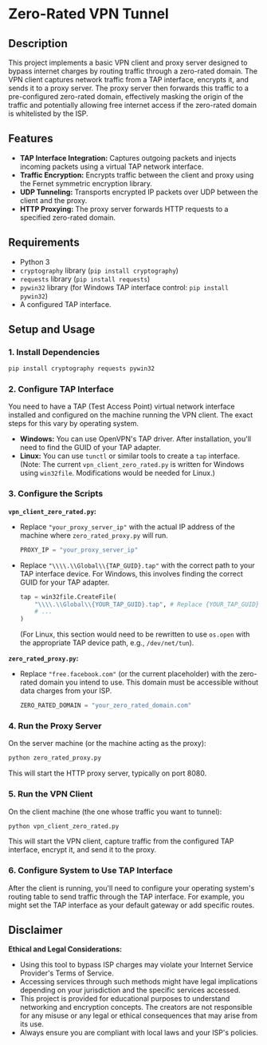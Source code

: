 # Zero-Rated VPN Tunnel

## Description

This project implements a basic VPN client and proxy server designed to bypass internet charges by routing traffic through a zero-rated domain. The VPN client captures network traffic from a TAP interface, encrypts it, and sends it to a proxy server. The proxy server then forwards this traffic to a pre-configured zero-rated domain, effectively masking the origin of the traffic and potentially allowing free internet access if the zero-rated domain is whitelisted by the ISP.

## Features

-   **TAP Interface Integration:** Captures outgoing packets and injects incoming packets using a virtual TAP network interface.
-   **Traffic Encryption:** Encrypts traffic between the client and proxy using the Fernet symmetric encryption library.
-   **UDP Tunneling:** Transports encrypted IP packets over UDP between the client and the proxy.
-   **HTTP Proxying:** The proxy server forwards HTTP requests to a specified zero-rated domain.

## Requirements

-   Python 3
-   `cryptography` library (`pip install cryptography`)
-   `requests` library (`pip install requests`)
-   `pywin32` library (for Windows TAP interface control: `pip install pywin32`)
-   A configured TAP interface.

## Setup and Usage

### 1. Install Dependencies

```bash
pip install cryptography requests pywin32
```

### 2. Configure TAP Interface

You need to have a TAP (Test Access Point) virtual network interface installed and configured on the machine running the VPN client. The exact steps for this vary by operating system.

-   **Windows:** You can use OpenVPN's TAP driver. After installation, you'll need to find the GUID of your TAP adapter.
-   **Linux:** You can use `tunctl` or similar tools to create a `tap` interface. (Note: The current `vpn_client_zero_rated.py` is written for Windows using `win32file`. Modifications would be needed for Linux.)

### 3. Configure the Scripts

**`vpn_client_zero_rated.py`:**

-   Replace `"your_proxy_server_ip"` with the actual IP address of the machine where `zero_rated_proxy.py` will run.
    ```python
    PROXY_IP = "your_proxy_server_ip"
    ```
-   Replace `"\\\\.\\Global\\{TAP_GUID}.tap"` with the correct path to your TAP interface device. For Windows, this involves finding the correct GUID for your TAP adapter.
    ```python
    tap = win32file.CreateFile(
        "\\\\.\\Global\\{YOUR_TAP_GUID}.tap", # Replace {YOUR_TAP_GUID}
        # ...
    )
    ```
    (For Linux, this section would need to be rewritten to use `os.open` with the appropriate TAP device path, e.g., `/dev/net/tun`).

**`zero_rated_proxy.py`:**

-   Replace `"free.facebook.com"` (or the current placeholder) with the zero-rated domain you intend to use. This domain must be accessible without data charges from your ISP.
    ```python
    ZERO_RATED_DOMAIN = "your_zero_rated_domain.com"
    ```

### 4. Run the Proxy Server

On the server machine (or the machine acting as the proxy):

```bash
python zero_rated_proxy.py
```
This will start the HTTP proxy server, typically on port 8080.

### 5. Run the VPN Client

On the client machine (the one whose traffic you want to tunnel):

```bash
python vpn_client_zero_rated.py
```
This will start the VPN client, capture traffic from the configured TAP interface, encrypt it, and send it to the proxy.

### 6. Configure System to Use TAP Interface

After the client is running, you'll need to configure your operating system's routing table to send traffic through the TAP interface. For example, you might set the TAP interface as your default gateway or add specific routes.

## Disclaimer

**Ethical and Legal Considerations:**

-   Using this tool to bypass ISP charges may violate your Internet Service Provider's Terms of Service.
-   Accessing services through such methods might have legal implications depending on your jurisdiction and the specific services accessed.
-   This project is provided for educational purposes to understand networking and encryption concepts. The creators are not responsible for any misuse or any legal or ethical consequences that may arise from its use.
-   Always ensure you are compliant with local laws and your ISP's policies.
